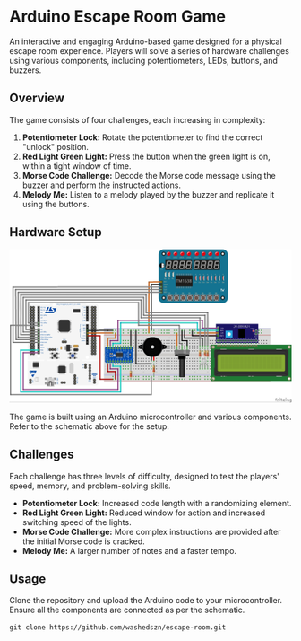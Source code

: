 # Arduino Escape Room Game

An interactive and engaging Arduino-based game designed for a physical escape room experience. Players will solve a series of hardware challenges using various components, including potentiometers, LEDs, buttons, and buzzers.

## Overview

The game consists of four challenges, each increasing in complexity:
1. **Potentiometer Lock:** Rotate the potentiometer to find the correct "unlock" position.
2. **Red Light Green Light:** Press the button when the green light is on, within a tight window of time.
3. **Morse Code Challenge:** Decode the Morse code message using the buzzer and perform the instructed actions.
4. **Melody Me:** Listen to a melody played by the buzzer and replicate it using the buttons.

## Hardware Setup

![hardware_schematic](./images/embedded_programming_schematic_bb.jpg)

The game is built using an Arduino microcontroller and various components. Refer to the schematic above for the setup.

## Challenges

Each challenge has three levels of difficulty, designed to test the players' speed, memory, and problem-solving skills.

- **Potentiometer Lock:** Increased code length with a randomizing element.
- **Red Light Green Light:** Reduced window for action and increased switching speed of the lights.
- **Morse Code Challenge:** More complex instructions are provided after the initial Morse code is cracked.
- **Melody Me:** A larger number of notes and a faster tempo.

## Usage

Clone the repository and upload the Arduino code to your microcontroller. Ensure all the components are connected as per the schematic.

```
git clone https://github.com/washedszn/escape-room.git
```